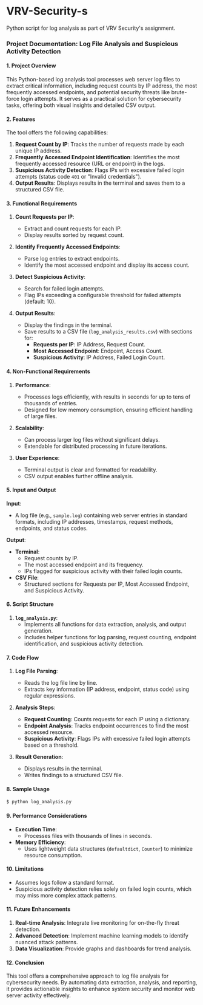 # VRV-Security-s
Python script for log analysis as part of VRV Security's assignment.

### **Project Documentation: Log File Analysis and Suspicious Activity Detection**

#### **1. Project Overview**

This Python-based log analysis tool processes web server log files to extract critical information, including request counts by IP address, the most frequently accessed endpoints, and potential security threats like brute-force login attempts. It serves as a practical solution for cybersecurity tasks, offering both visual insights and detailed CSV output.

#### **2. Features**

The tool offers the following capabilities:
1. **Request Count by IP**: Tracks the number of requests made by each unique IP address.
2. **Frequently Accessed Endpoint Identification**: Identifies the most frequently accessed resource (URL or endpoint) in the logs.
3. **Suspicious Activity Detection**: Flags IPs with excessive failed login attempts (status code `401` or "Invalid credentials").
4. **Output Results**: Displays results in the terminal and saves them to a structured CSV file.

#### **3. Functional Requirements**

1. **Count Requests per IP**:
   - Extract and count requests for each IP.
   - Display results sorted by request count.

2. **Identify Frequently Accessed Endpoints**:
   - Parse log entries to extract endpoints.
   - Identify the most accessed endpoint and display its access count.

3. **Detect Suspicious Activity**:
   - Search for failed login attempts.
   - Flag IPs exceeding a configurable threshold for failed attempts (default: 10).

4. **Output Results**:
   - Display the findings in the terminal.
   - Save results to a CSV file (`log_analysis_results.csv`) with sections for:
     - **Requests per IP**: IP Address, Request Count.
     - **Most Accessed Endpoint**: Endpoint, Access Count.
     - **Suspicious Activity**: IP Address, Failed Login Count.

#### **4. Non-Functional Requirements**

1. **Performance**:
   - Processes logs efficiently, with results in seconds for up to tens of thousands of entries.
   - Designed for low memory consumption, ensuring efficient handling of large files.

2. **Scalability**:
   - Can process larger log files without significant delays.
   - Extendable for distributed processing in future iterations.

3. **User Experience**:
   - Terminal output is clear and formatted for readability.
   - CSV output enables further offline analysis.

#### **5. Input and Output**

**Input**:  
- A log file (e.g., `sample.log`) containing web server entries in standard formats, including IP addresses, timestamps, request methods, endpoints, and status codes.

**Output**:  
- **Terminal**: 
  - Request counts by IP.
  - The most accessed endpoint and its frequency.
  - IPs flagged for suspicious activity with their failed login counts.
- **CSV File**:
  - Structured sections for Requests per IP, Most Accessed Endpoint, and Suspicious Activity.

#### **6. Script Structure**

1. **`log_analysis.py`**:  
   - Implements all functions for data extraction, analysis, and output generation.
   - Includes helper functions for log parsing, request counting, endpoint identification, and suspicious activity detection.

#### **7. Code Flow**

1. **Log File Parsing**:
   - Reads the log file line by line.
   - Extracts key information (IP address, endpoint, status code) using regular expressions.

2. **Analysis Steps**:
   - **Request Counting**: Counts requests for each IP using a dictionary.
   - **Endpoint Analysis**: Tracks endpoint occurrences to find the most accessed resource.
   - **Suspicious Activity**: Flags IPs with excessive failed login attempts based on a threshold.

3. **Result Generation**:
   - Displays results in the terminal.
   - Writes findings to a structured CSV file.

#### **8. Sample Usage**

```bash
$ python log_analysis.py
```

#### **9. Performance Considerations**

- **Execution Time**: 
  - Processes files with thousands of lines in seconds.
- **Memory Efficiency**: 
  - Uses lightweight data structures (`defaultdict`, `Counter`) to minimize resource consumption.

#### **10. Limitations**

- Assumes logs follow a standard format.
- Suspicious activity detection relies solely on failed login counts, which may miss more complex attack patterns.

#### **11. Future Enhancements**

1. **Real-time Analysis**: Integrate live monitoring for on-the-fly threat detection.
2. **Advanced Detection**: Implement machine learning models to identify nuanced attack patterns.
3. **Data Visualization**: Provide graphs and dashboards for trend analysis.

#### **12. Conclusion**

This tool offers a comprehensive approach to log file analysis for cybersecurity needs. By automating data extraction, analysis, and reporting, it provides actionable insights to enhance system security and monitor web server activity effectively.

